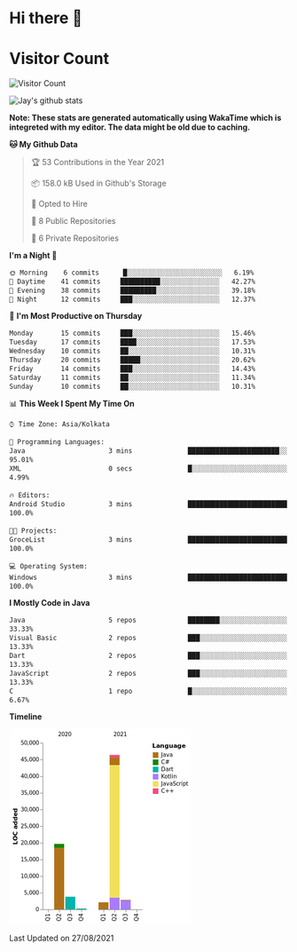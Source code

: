 # Hi there 👋 

# Visitor Count
![Visitor Count](https://profile-counter.glitch.me/jay-buddhdev/count.svg)

![Jay's github stats](https://github-readme-stats.vercel.app/api?username=jay-buddhdev&show_icons=true&theme=chartreuse-dark)

**Note: These stats are generated automatically using WakaTime which is integreted with my editor. The data might be old due to caching.**

<!--START_SECTION:waka-->
**🐱 My Github Data** 

> 🏆 53 Contributions in the Year 2021
 > 
> 📦 158.0 kB Used in Github's Storage 
 > 
> 💼 Opted to Hire
 > 
> 📜 8 Public Repositories 
 > 
> 🔑 6 Private Repositories  
 > 
**I'm a Night 🦉** 

```text
🌞 Morning    6 commits      █░░░░░░░░░░░░░░░░░░░░░░░░   6.19% 
🌆 Daytime    41 commits     ██████████░░░░░░░░░░░░░░░   42.27% 
🌃 Evening    38 commits     █████████░░░░░░░░░░░░░░░░   39.18% 
🌙 Night      12 commits     ███░░░░░░░░░░░░░░░░░░░░░░   12.37%

```
📅 **I'm Most Productive on Thursday** 

```text
Monday       15 commits     ███░░░░░░░░░░░░░░░░░░░░░░   15.46% 
Tuesday      17 commits     ████░░░░░░░░░░░░░░░░░░░░░   17.53% 
Wednesday    10 commits     ██░░░░░░░░░░░░░░░░░░░░░░░   10.31% 
Thursday     20 commits     █████░░░░░░░░░░░░░░░░░░░░   20.62% 
Friday       14 commits     ███░░░░░░░░░░░░░░░░░░░░░░   14.43% 
Saturday     11 commits     ██░░░░░░░░░░░░░░░░░░░░░░░   11.34% 
Sunday       10 commits     ██░░░░░░░░░░░░░░░░░░░░░░░   10.31%

```


📊 **This Week I Spent My Time On** 

```text
⌚︎ Time Zone: Asia/Kolkata

💬 Programming Languages: 
Java                     3 mins              ███████████████████████░░   95.01% 
XML                      0 secs              █░░░░░░░░░░░░░░░░░░░░░░░░   4.99%

🔥 Editors: 
Android Studio           3 mins              █████████████████████████   100.0%

🐱‍💻 Projects: 
GroceList                3 mins              █████████████████████████   100.0%

💻 Operating System: 
Windows                  3 mins              █████████████████████████   100.0%

```

**I Mostly Code in Java** 

```text
Java                     5 repos             ████████░░░░░░░░░░░░░░░░░   33.33% 
Visual Basic             2 repos             ███░░░░░░░░░░░░░░░░░░░░░░   13.33% 
Dart                     2 repos             ███░░░░░░░░░░░░░░░░░░░░░░   13.33% 
JavaScript               2 repos             ███░░░░░░░░░░░░░░░░░░░░░░   13.33% 
C                        1 repo              █░░░░░░░░░░░░░░░░░░░░░░░░   6.67%

```


**Timeline**

![Chart not found](https://raw.githubusercontent.com/jay-buddhdev/jay-buddhdev/master/charts/bar_graph.png) 


 Last Updated on 27/08/2021
<!--END_SECTION:waka-->


